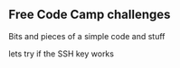 ## Free Code Camp challenges

Bits and pieces of a simple code and stuff

lets try if the SSH key works